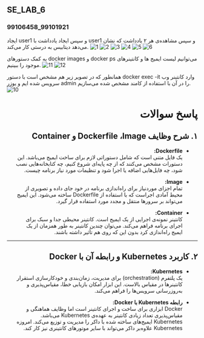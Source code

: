## SE_LAB_6
### 99106458_99101921

ایجاد user1 و سپس ایجاد یادداشت با user1 و سپس مشاهده‌ی هر ۲ یادداشت که نشان ‌می‌دهد دیتابیس به درستی کار می‌کند.
![1](https://github.com/user-attachments/assets/f1c14d82-719b-4300-ae26-209022411084)
![2](https://github.com/user-attachments/assets/18a574dd-080c-4874-8631-37b5023b858b)
![3](https://github.com/user-attachments/assets/ee4a9c0b-4637-4985-ae38-1afea1569f85)
![4](https://github.com/user-attachments/assets/e567e508-d8f5-4b2a-91f9-7966b93b4744)
![5](https://github.com/user-attachments/assets/046f2592-8545-440b-b3fa-ae65c7f3cfb1)
![6](https://github.com/user-attachments/assets/a05c65a0-9211-4286-8bb3-6e6a262ff97b)


به کمک دستورهای docker images و docker ps می‌توانیم لیست ایمیج ها و کانتینرهای موجود را ببینیم.
![11](https://github.com/user-attachments/assets/897420ae-ac0e-4ad0-b646-9f0d6ee51616)
![12](https://github.com/user-attachments/assets/399119e1-3b57-42f5-b152-ccb09d02241d)

همانطور که در تصویر زیر هم مشخص است با دستور docker exec -it وارد کانتینر وب سرویس شده ایم و یوزر admin را در آن با استفاده از کامند مشخص شده می‌سازیم.
![10](https://github.com/user-attachments/assets/72ebeb8f-2a0e-4edb-b80f-a01babfce50a)

<div dir="rtl" align="right">

# پاسخ سوالات

## ۱. شرح وظایف Dockerfile ،Image و Container

- **Dockerfile:**  
یک فایل متنی است که شامل دستوراتی لازم برای ساخت ایمیج می‌باشد. این دستورات مشخص می‌کنند که از چه پایه‌ای شروع کنیم، چه کتابخانه‌هایی نصب شود، چه فایل‌هایی اضافه یا اجرا شود و تنظیمات مورد نیاز برنامه چیست.

- **Image:**  
تمام اجزای موردنیاز برای راه‌اندازی برنامه در خود جای داده و تصویری از محیط آمادی اجراست که با استفاده از Dockerfile ساخته می‌شود. این ایمیج می‌تواند بر سرور‌ها منتقل و مجدد مورد استفاده قرار گیرد.

- **Container:**  
کانتینر نمونه‌ی اجرایی از یک ایمیج است. کانتینر محیطی جدا و سبک برای اجرای برنامه فراهم می‌کند. می‌توان چندین کانتینر به طور همزمان از یک ایمیج راه‌اندازی کرد بدون این که روی هم تأثیر داشته ‌باشند.

---

## ۲. کاربرد Kubernetes و رابطه آن با Docker

- **Kubernetes:**  
یک پلتفرم <span dir="ltr">(orchestration)</span> برای مدیریت، زمان‌بندی و خودکارسازی استقرار کانتینرها در مقیاس بالاست. این ابزار امکان بازیابی خطا، مقیاس‌پذیری و به‌روزرسانی سرویس‌ها را فراهم می‌کند.

- **رابطه Kubernetes با Docker:**  
<span dir="ltr">Docker</span> ابزاری برای ساخت و اجرای کانتینر است اما وظایف هماهنگی و مقیاس‌پذیری تعداد زیادی کانتینر به عهده‌ی Kubernetes می‌باشد. Kubernetes ایمیج‌های ساخته شده با داکر را مدیریت و توزیع می‌کند. امروزه Kubernetes علاوه‌بر داکر می‌تواند با سایر موتورهای کانتینری نیز کار کند.

</div>
